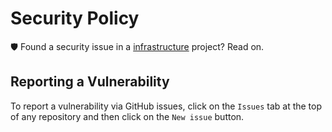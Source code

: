 # Security Policy

🛡️ Found a security issue in a [infrastructure](https://github.com/sstr-dev/infrastructure) project? Read on.

## Reporting a Vulnerability

To report a vulnerability via GitHub issues, click on the `Issues` tab at the top of any repository and then click on the `New issue` button.
